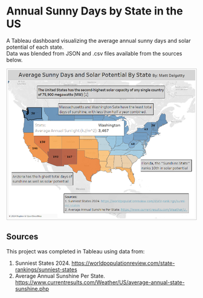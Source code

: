 # Annual Sunny Days by State in the US
A Tableau dashboard visualizing the average annual sunny days and solar potential of each state.  
Data was blended from JSON and .csv files available from the sources below.






![A Screenshot of US Dashboard of average sunny days](https://github.com/mfdalgetty/Sunny-Days-in-US/blob/main/solar%20potential%20by%20state.png)  


## Sources
This project was completed in Tableau using data from:

1. Sunniest States 2024. https://worldpopulationreview.com/state-rankings/sunniest-states
2. Average Annual Sunshine Per State. https://www.currentresults.com/Weather/US/average-annual-state-sunshine.php

